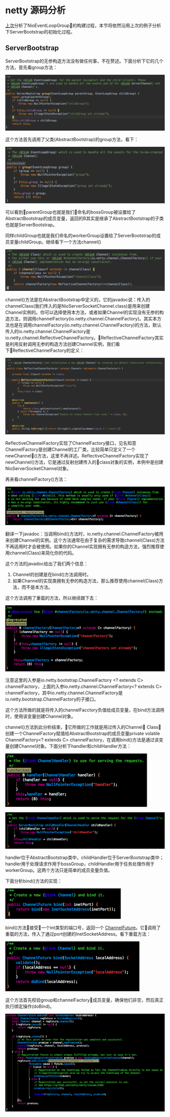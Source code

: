 # netty 源码分析

[上次](./netty之NioEventLoopGroup的构建.md)分析了NioEventLoopGroup的构建过程，本节将依然沿用上次的例子分析下ServerBootstrap的初始化过程。

## ServerBootstrap

ServerBootstrap的无参构造方法没有做任何事，不在赘述。下面分析下它的几个方法，首先看group方法：

![ServerBootstrap_group](./img/ServerBootstrap_group.png)

这个方法首先调用了父类(AbstractBootstrap)的group方法，看下：

![AbstractBootstrap_group](./img/AbstractBootstrap_group.png)

可以看到parentGroup也就是我们命名的bossGroup被设置给了AbstractBootstrap的成员变量，返回的B其实是继承了AbstractBootstrap的子类也就是ServerBootstrap。

同样childGroup也就是我们命名的workerGroup设置给了ServerBootstrap的成员变量childGroup。继续看下一个方法channel()

![AbstractBootstrap_channel](./img/AbstractBootstrap_channel.png)

channel()方法是在AbstractBootstrap中定义的，它的javadoc说：传入的channelClass(我们传入的是NioServerSocketChannel.class)是用来创建Channel实例的。你可以选择使用本方法，或者如果Channel的实现没有无参的构造方法，则调用channelFactory(io.netty.channel.ChannelFactory)。其实本方法也是在调用channelFactory(io.netty.channel.ChannelFactory)的方法，默认传入的io.netty.channel.ChannelFactory是io.netty.channel.ReflectiveChannelFactory。ReflectiveChannelFactory其实是利用反射调用无参的构造方法创建Channel实例，我们看下ReflectiveChannelFactory的定义：

![ReflectiveChannelFactory](./img/ReflectiveChannelFactory.png)

ReflectiveChannelFactory实现了ChannelFactory接口，见名知意ChannelFactory是创建Channel的工厂类，比较简单只定义了一个newChannel()方法，这里不再详述。ReflectiveChannelFactory实现了newChannel()方法，它是通过反射创建传入的class对象的实例，本例中是创建NioServerSocketChannel对象。

再来看channelFactory()方法：

![channelFactory01](./img/channelFactory01.png)

翻译一下javadoc：当调用bind()方法时，io.netty.channel.ChannelFactory被用来创建Channel的实例。这个方法通常在由于复杂的需求导致channel(Class)方法不再适用时才会被使用。如果你的Channel实现拥有无参的构造方法，强烈推荐使用channel(Class)来简化你的代码。

这个方法的javadoc给出了我们两个信息：
1. Channel的创建是在bind()方法调用时。
2. 如果Channel的实现类拥有无参的构造方法，那么推荐使用channel(Class)方法，而不是本方法。


这个方法调用了重载的方法，所以继续跟下去：

![channelFactory02](./img/channelFactory02.png)

注意这里的入参是io.netty.bootstrap.ChannelFactory <? extends C> channelFactory，上面的入参io.netty.channel.ChannelFactory<? extends C> channelFactory，其中io.netty.channel.ChannelFactory是io.netty.bootstrap.ChannelFactory的子接口。

这个方法所做的就是将传入的channelFacctory负值给成员变量，在bind方法调用时，使用该变量创建Channel对象。

channel()方法到此分析结束，它所做的工作就是用过传入的Channel Class，创建一个ChannelFactory赋值给AbstractBootstrap的成员变量private volatile ChannelFactory<? extends C> channelFactory，在调用bind()方法是通过该变量创建Channel对象。下面分析下handler和childHandler方法：

![handler](./img/handler.png)

![childHandler](./img/childHandler.png)

handler位于AbstractBootstrap类中，childHandler位于ServerBootstrap类中；handler用于处理请求作用于bossGroup，childHandler用于任务处理作用于workerGroup。这两个方法只是简单的成员变量负值。

下面分析bind()方法的实现：

![bind01](./img/bind01.png)

bind()方法接受一个int类型的端口号，返回一个 [ChannelFuture](./netty之ChannelFuture.md)。它调用了重载的方法，传入了通过port创建的InetSocketAddress。看下重载方法：

![bind02](./img/bind02.png)

这个方法首先校验group和channelFactory成员变量，确保他们非空，然后真正执行绑定操作(doBind)。

![doBind](./img/doBind.png)



